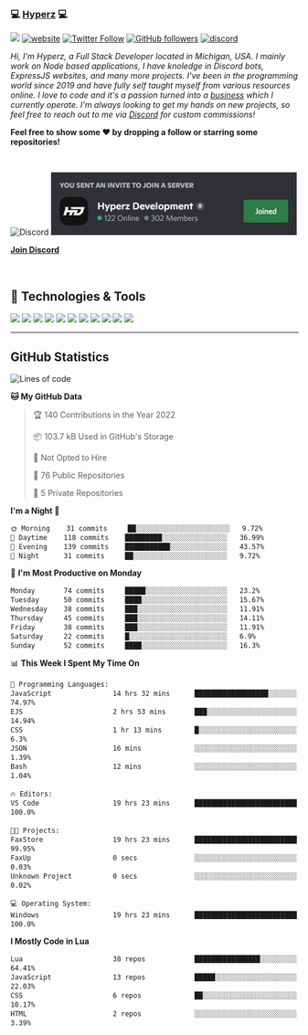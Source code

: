 ### 💻 [Hyperz][website] 💻

![](https://komarev.com/ghpvc/?username=itz-hyperz&label=Views&color=lightgrey)
[![website](https://img.shields.io/badge/Website-9B9B9B.svg?&style=flat-square&logo=Google-Chrome&logoColor=white&link=https://store.hyperz.net)](https://store.hyperz.net)
[![Twitter Follow](https://img.shields.io/twitter/follow/itz_hyperz?label=Follow)](https://twitter.com/intent/follow?screen_name=itz_hyperz)
[![GitHub followers](https://img.shields.io/github/followers/itz-hyperz?label=Follow&style=social)](https://github.com/itz-hyperz)
[![discord](https://img.shields.io/badge/Join_Discord-5865F2.svg?&style=flat-square&logo=discord&logoColor=white&link=https://hyperz.net/discord)](https://hyperz.net/discord)

*Hi, I'm Hyperz, a Full Stack Developer located in Michigan, USA. I mainly work on Node based applications, I have knoledge in Discord bots, ExpressJS websites, and many more projects. I've been in the programming world since 2019 and have fully self taught myself from various resources online. I love to code and it's a passion turned into a [business][website] which I currently operate. I'm always looking to get my hands on new projects, so feel free to reach out to me via [Discord][discord] for custom commissions!*

<b>Feel free to show some ❤️ by dropping a follow or starring some repositories!</b>

<br />

![Discord](https://raw.githubusercontent.com/itz-hyperz/itz-hyperz/master/light.png#gh-light-mode-only)
![Discord](https://raw.githubusercontent.com/itz-hyperz/itz-hyperz/master/dark.png#gh-dark-mode-only)

**[Join Discord][discord]**

<br />

## 🔧 Technologies & Tools

![](https://img.shields.io/badge/OS-Ubuntu-informational?style=flat&logo=ubuntu&logoColor=white&color=9B9B9B)
![](https://img.shields.io/badge/Editor-VS_Code-informational?style=flat&logo=vscode&logoColor=white&color=9B9B9B)
![](https://img.shields.io/badge/Code-JavaScript-informational?style=flat&logo=javascript&logoColor=white&color=9B9B9B)
![](https://img.shields.io/badge/Code-Node.JS-nformational?style=flat&logo=nodedotjs&logoColor=white&color=9B9B9B)
![](https://img.shields.io/badge/Code-Java-informational?style=flat&logo=java&logoColor=white&color=9B9B9B)
![](https://img.shields.io/badge/Code-Python-informational?style=flat&logo=python&logoColor=white&color=9B9B9B)
![](https://img.shields.io/badge/Code-HTML%20&%20CSS-informational?style=flat&logo=HTML5&logoColor=white&color=9B9B9B)
![](https://img.shields.io/badge/Tools-MySQL-informational?style=flat&logo=mysql&logoColor=white&color=9B9B9B)
![](https://img.shields.io/badge/Tools-NPM-informational?style=flat&logo=npm&logoColor=white&color=9B9B9B)
![](https://img.shields.io/badge/Tools-Spotify-informational?style=flat&logo=spotify&logoColor=white&color=9B9B9B)
![](https://img.shields.io/badge/Tools-GitHub-informational?style=flat&logo=github&logoColor=white&color=9B9B9B)

----

## GitHub Statistics

<!--START_SECTION:waka-->
![Lines of code](https://img.shields.io/badge/From%20Hello%20World%20I%27ve%20Written-7%20Million%20lines%20of%20code-lightgrey)

**🐱 My GitHub Data** 

> 🏆 140 Contributions in the Year 2022
 > 
> 📦 103.7 kB Used in GitHub's Storage 
 > 
> 🚫 Not Opted to Hire
 > 
> 📜 76 Public Repositories 
 > 
> 🔑 5 Private Repositories  
 > 
**I'm a Night 🦉** 

```text
🌞 Morning    31 commits     ██░░░░░░░░░░░░░░░░░░░░░░░   9.72% 
🌆 Daytime    118 commits    █████████░░░░░░░░░░░░░░░░   36.99% 
🌃 Evening    139 commits    ███████████░░░░░░░░░░░░░░   43.57% 
🌙 Night      31 commits     ██░░░░░░░░░░░░░░░░░░░░░░░   9.72%

```
📅 **I'm Most Productive on Monday** 

```text
Monday       74 commits     █████░░░░░░░░░░░░░░░░░░░░   23.2% 
Tuesday      50 commits     ████░░░░░░░░░░░░░░░░░░░░░   15.67% 
Wednesday    38 commits     ███░░░░░░░░░░░░░░░░░░░░░░   11.91% 
Thursday     45 commits     ███░░░░░░░░░░░░░░░░░░░░░░   14.11% 
Friday       38 commits     ███░░░░░░░░░░░░░░░░░░░░░░   11.91% 
Saturday     22 commits     █░░░░░░░░░░░░░░░░░░░░░░░░   6.9% 
Sunday       52 commits     ████░░░░░░░░░░░░░░░░░░░░░   16.3%

```


📊 **This Week I Spent My Time On** 

```text
💬 Programming Languages: 
JavaScript               14 hrs 32 mins      ██████████████████░░░░░░░   74.97% 
EJS                      2 hrs 53 mins       ███░░░░░░░░░░░░░░░░░░░░░░   14.94% 
CSS                      1 hr 13 mins        █░░░░░░░░░░░░░░░░░░░░░░░░   6.3% 
JSON                     16 mins             ░░░░░░░░░░░░░░░░░░░░░░░░░   1.39% 
Bash                     12 mins             ░░░░░░░░░░░░░░░░░░░░░░░░░   1.04%

🔥 Editors: 
VS Code                  19 hrs 23 mins      █████████████████████████   100.0%

🐱‍💻 Projects: 
FaxStore                 19 hrs 23 mins      █████████████████████████   99.95% 
FaxUp                    0 secs              ░░░░░░░░░░░░░░░░░░░░░░░░░   0.03% 
Unknown Project          0 secs              ░░░░░░░░░░░░░░░░░░░░░░░░░   0.02%

💻 Operating System: 
Windows                  19 hrs 23 mins      █████████████████████████   100.0%

```

**I Mostly Code in Lua** 

```text
Lua                      38 repos            ████████████████░░░░░░░░░   64.41% 
JavaScript               13 repos            █████░░░░░░░░░░░░░░░░░░░░   22.03% 
CSS                      6 repos             ██░░░░░░░░░░░░░░░░░░░░░░░   10.17% 
HTML                     2 repos             ░░░░░░░░░░░░░░░░░░░░░░░░░   3.39%

```



<!--END_SECTION:waka-->

[website]: https://store.hyperz.net
[twitter]: https://twitter.com/itz_hyperz
[twitch]: https://twitch.tv/itzhyperzlive
[youtube]: https://youtube.com/thatguyhyperz
[discord]: https://hyperz.net/discord
